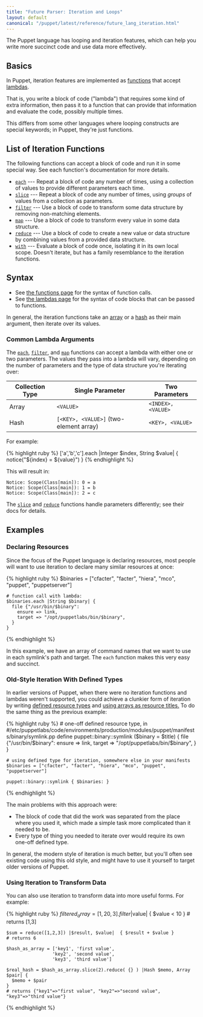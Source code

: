 ```yaml
---
title: "Future Parser: Iteration and Loops"
layout: default
canonical: "/puppet/latest/reference/future_lang_iteration.html"
---
```


[functions]: ./future_lang_functions.html
[lambdas]: ./future_lang_lambdas.html
[each]: /references/3.8.latest/function.html#each
[slice]: /references/3.8.latest/function.html#slice
[filter]: /references/3.8.latest/function.html#filter
[map]: /references/3.8.latest/function.html#map
[reduce]: /references/3.8.latest/function.html#reduce
[with]: /references/3.8.latest/function.html#with
[array]: ./future_lang_data_array.html
[hash]: ./future_lang_data_hash.html
[defined types]: ./future_lang_defined_types
[array_titles]: ./future_lang_resources_advanced.html#arrays-of-titles


The Puppet language has looping and iteration features, which can help you write more succinct code and use data more effectively.

Basics
-----

In Puppet, iteration features are implemented as [functions][] that accept [lambdas][].

That is, you write a block of code ("lambda") that requires some kind of extra information, then pass it to a function that can provide that information and evaluate the code, possibly multiple times.

This differs from some other languages where looping constructs are special keywords; in Puppet, they're just functions.

List of Iteration Functions
-----

The following functions can accept a block of code and run it in some special way. See each function's documentation for more details.

* [`each`][each] --- Repeat a block of code any number of times, using a collection of values to provide different parameters each time.
* [`slice`][slice] --- Repeat a block of code any number of times, using _groups_ of values from a collection as parameters.
* [`filter`][filter] --- Use a block of code to transform some data structure by removing non-matching elements.
* [`map`][map] --- Use a block of code to transform every value in some data structure.
* [`reduce`][reduce] --- Use a block of code to create a new value or data structure by combining values from a provided data structure.
* [`with`][with] --- Evaluate a block of code once, isolating it in its own local scope. Doesn't iterate, but has a family resemblance to the iteration functions.

Syntax
-----

* See [the functions page][functions] for the syntax of function calls.
* See [the lambdas page][lambdas] for the syntax of code blocks that can be passed to functions.

In general, the iteration functions take an [array][] or a [hash][] as their main argument, then iterate over its values.

### Common Lambda Arguments

The [`each`][each], [`filter`][filter], and [`map`][map] functions can accept a lambda with either one or two parameters. The values they pass into a lambda will vary, depending on the number of parameters and the type of data structure you're iterating over:

Collection Type | Single Parameter                       | Two Parameters
----------------|----------------------------------------|-------------------
Array           | `<VALUE>`                              | `<INDEX>, <VALUE>`
Hash            | `[<KEY>, <VALUE>]` (two-element array) | `<KEY>, <VALUE>`

For example:

{% highlight ruby %}
    ['a','b','c'].each |Integer $index, String $value| { notice("${index} = ${value}") }
{% endhighlight %}

This will result in:

    Notice: Scope(Class[main]): 0 = a
    Notice: Scope(Class[main]): 1 = b
    Notice: Scope(Class[main]): 2 = c

The [`slice`][slice] and [`reduce`][reduce] functions handle parameters differently; see their docs for details.


Examples
-----

### Declaring Resources

Since the focus of the Puppet language is declaring resources, most people will want to use iteration to declare many similar resources at once:

{% highlight ruby %}
    $binaries = ["cfacter", "facter", "hiera", "mco", "puppet", "puppetserver"]

    # function call with lambda:
    $binaries.each |String $binary| {
      file {"/usr/bin/$binary":
        ensure => link,
        target => "/opt/puppetlabs/bin/$binary",
      }
    }
{% endhighlight %}

In this example, we have an array of command names that we want to use in each symlink's path and target. The `each` function makes this very easy and succinct.

### Old-Style Iteration With Defined Types

In earlier versions of Puppet, when there were no iteration functions and lambdas weren't supported, you could achieve a clunkier form of iteration by writing [defined resource types][defined types] and [using arrays as resource titles.][array_titles] To do the same thing as the previous example:

{% highlight ruby %}
    # one-off defined resource type, in
    #/etc/puppetlabs/code/environments/production/modules/puppet/manifests/binary/symlink.pp
    define puppet::binary::symlink ($binary = $title) {
      file {"/usr/bin/$binary":
        ensure => link,
        target => "/opt/puppetlabs/bin/$binary",
      }
    }

    # using defined type for iteration, somewhere else in your manifests
    $binaries = ["cfacter", "facter", "hiera", "mco", "puppet", "puppetserver"]

    puppet::binary::symlink { $binaries: }
{% endhighlight %}

The main problems with this approach were:

* The block of code that did the work was separated from the place where you used it, which made a simple task more complicated than it needed to be.
* Every type of thing you needed to iterate over would require its own one-off defined type.

In general, the modern style of iteration is much better, but you'll often see existing code using this old style, and might have to use it yourself to target older versions of Puppet.

### Using Iteration to Transform Data

You can also use iteration to transform data into more useful forms. For example:

{% highlight ruby %}
    $filtered_array = [1,20,3].filter |$value| { $value < 10 }
    # returns [1,3]

    $sum = reduce([1,2,3]) |$result, $value|  { $result + $value }
    # returns 6

    $hash_as_array = ['key1', 'first value',
                     'key2', 'second value',
                     'key3', 'third value']

    $real_hash = $hash_as_array.slice(2).reduce( {} ) |Hash $memo, Array $pair| {
      $memo + $pair
    }
    # returns {"key1"=>"first value", "key2"=>"second value", "key3"=>"third value"}
{% endhighlight %}


